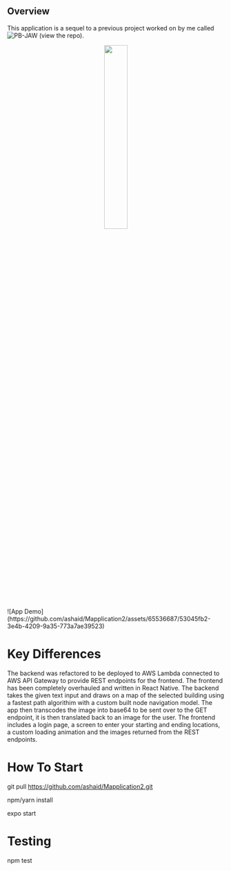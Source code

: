 ## Overview
This application is a sequel to a previous project worked on by me called ![PB-JAW](https://github.com/ashaid/PB-JAW) (view the repo). 

<p align="center" width="100%">
    <img width="33%" src="https://github.com/ashaid/Mapplication2/assets/65536687/53045fb2-3e4b-4209-9a35-773a7ae39523">
</p>
![App Demo](https://github.com/ashaid/Mapplication2/assets/65536687/53045fb2-3e4b-4209-9a35-773a7ae39523)

# Key Differences
The backend was refactored to be deployed to AWS Lambda connected to AWS API Gateway to provide REST endpoints for the frontend. The frontend has been completely overhauled and written in React Native. The backend takes the given text input and draws on a map of the selected building using a fastest path algorithim with a custom built node navigation model. The app then transcodes the image into base64 to be sent over to the GET endpoint, it is then translated back to an image for the user. The frontend includes a login page, a screen to enter your starting and ending locations, a custom loading animation and the images returned from the REST endpoints.  

# How To Start

git pull https://github.com/ashaid/Mapplication2.git

npm/yarn install

expo start

# Testing

npm test
